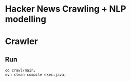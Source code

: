 # Hacker News Crawling + NLP modelling

# Crawler
## Run
```shell
cd crawl/main;
mvn clean compile exec:java;
```
